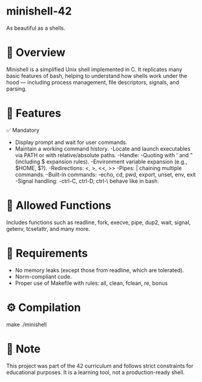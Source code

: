 # minishell-42
As beautiful as a shells.
# 🧠 Overview
Minishell is a simplified Unix shell implemented in C. It replicates many basic features of bash, helping to understand how shells work under the hood — including process management, file descriptors, signals, and parsing.
# 🚀 Features
✅ Mandatory
- Display prompt and wait for user commands.
- Maintain a working command history.
-Locate and launch executables via PATH or with relative/absolute paths.
-Handle:
-Quoting with ' and " (including $ expansion rules).
-Environment variable expansion (e.g., $HOME, $?).
-Redirections: <, >, <<, >>
-Pipes: | chaining multiple commands.
-Built-in commands:
-echo, cd, pwd, export, unset, env, exit
-Signal handling:
-ctrl-C, ctrl-D, ctrl-\ behave like in bash.
# 🧰 Allowed Functions
Includes functions such as readline, fork, execve, pipe, dup2, wait, signal, getenv, tcsetattr, and many more.
# 🧪 Requirements
- No memory leaks (except those from readline, which are tolerated).
- Norm-compliant code.
- Proper use of Makefile with rules: all, clean, fclean, re, bonus
# ⚙️ Compilation
make
./minishell
# 📝 Note
This project was part of the 42 curriculum and follows strict constraints for educational purposes. It is a learning tool, not a production-ready shell.
